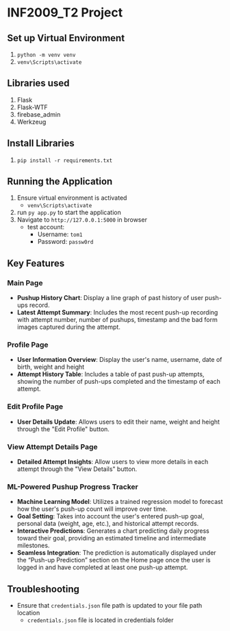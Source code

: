 # INF2009_T2 Project

## Set up Virtual Environment
1. `python -m venv venv`
2. `venv\Scripts\activate`

## Libraries used
1. Flask
2. Flask-WTF
3. firebase_admin
4. Werkzeug

## Install Libraries
1. `pip install -r requirements.txt`

## Running the Application
1. Ensure virtual environment is activated
   - `venv\Scripts\activate`
2. run `py app.py` to start the application
3. Navigate to `http://127.0.0.1:5000` in browser
   - test account:
       - Username: `tom1`
       - Password: `passw0rd`
    
## Key Features
### Main Page
- **Pushup History Chart**: Display a line graph of past history of user push-ups record.
- **Latest Attempt Summary**: Includes the most recent push-up recording with attempt number, number of pushups, timestamp and the bad form images captured during the attempt.

### Profile Page
- **User Information Overview**: Display the user's name, username, date of birth, weight and height
- **Attempt History Table**: Includes a table of past push-up attempts, showing the number of push-ups completed and the timestamp of each attempt.

### Edit Profile Page
- **User Details Update**: Allows users to edit their name, weight and height through the "Edit Profile" button.

### View Attempt Details Page
- **Detailed Attempt Insights**: Allow users to view more details in each attempt through the "View Details" button.

### ML-Powered Pushup Progress Tracker
- **Machine Learning Model**: Utilizes a trained regression model to forecast how the user's push-up count will improve over time.
- **Goal Setting**: Takes into account the user's entered push-up goal, personal data (weight, age, etc.), and historical attempt records.
- **Interactive Predictions**: Generates a chart predicting daily progress toward their goal, providing an estimated timeline and intermediate milestones.
- **Seamless Integration**: The prediction is automatically displayed under the “Push-up Prediction” section on the Home page once the user is logged in and have completed at least one push-up attempt.
    
## Troubleshooting
- Ensure that `credentials.json` file path is updated to your file path location
  - `credentials.json` file is located in credentials folder
